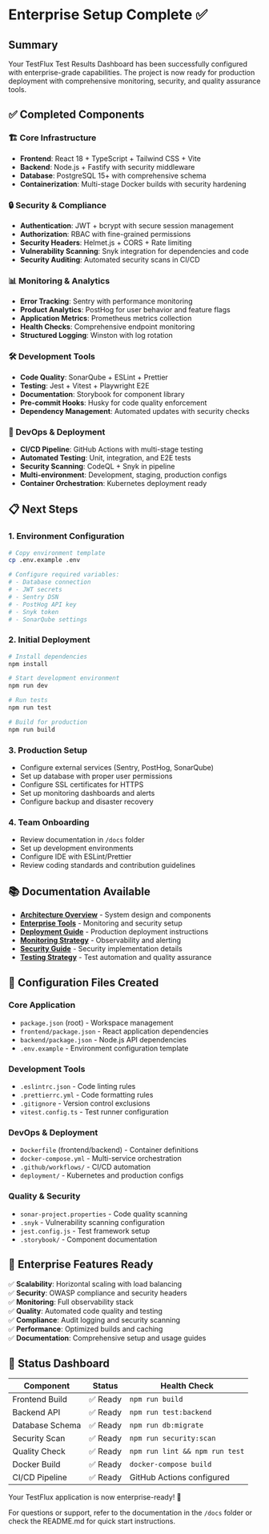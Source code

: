 # Enterprise Setup Complete ✅

## Summary

Your TestFlux Test Results Dashboard has been successfully configured with enterprise-grade capabilities. The project is now ready for production deployment with comprehensive monitoring, security, and quality assurance tools.

## ✅ Completed Components

### 🏗 Core Infrastructure
- **Frontend**: React 18 + TypeScript + Tailwind CSS + Vite
- **Backend**: Node.js + Fastify with security middleware
- **Database**: PostgreSQL 15+ with comprehensive schema
- **Containerization**: Multi-stage Docker builds with security hardening

### 🔒 Security & Compliance  
- **Authentication**: JWT + bcrypt with secure session management
- **Authorization**: RBAC with fine-grained permissions
- **Security Headers**: Helmet.js + CORS + Rate limiting
- **Vulnerability Scanning**: Snyk integration for dependencies and code
- **Security Auditing**: Automated security scans in CI/CD

### 📊 Monitoring & Analytics
- **Error Tracking**: Sentry with performance monitoring
- **Product Analytics**: PostHog for user behavior and feature flags
- **Application Metrics**: Prometheus metrics collection
- **Health Checks**: Comprehensive endpoint monitoring
- **Structured Logging**: Winston with log rotation

### 🛠 Development Tools
- **Code Quality**: SonarQube + ESLint + Prettier
- **Testing**: Jest + Vitest + Playwright E2E
- **Documentation**: Storybook for component library
- **Pre-commit Hooks**: Husky for code quality enforcement
- **Dependency Management**: Automated updates with security checks

### 🚀 DevOps & Deployment
- **CI/CD Pipeline**: GitHub Actions with multi-stage testing
- **Automated Testing**: Unit, integration, and E2E tests
- **Security Scanning**: CodeQL + Snyk in pipeline
- **Multi-environment**: Development, staging, production configs
- **Container Orchestration**: Kubernetes deployment ready

## 📋 Next Steps

### 1. Environment Configuration
```bash
# Copy environment template
cp .env.example .env

# Configure required variables:
# - Database connection
# - JWT secrets  
# - Sentry DSN
# - PostHog API key
# - Snyk token
# - SonarQube settings
```

### 2. Initial Deployment
```bash
# Install dependencies
npm install

# Start development environment
npm run dev

# Run tests
npm run test

# Build for production
npm run build
```

### 3. Production Setup
- Configure external services (Sentry, PostHog, SonarQube)
- Set up database with proper user permissions
- Configure SSL certificates for HTTPS
- Set up monitoring dashboards and alerts
- Configure backup and disaster recovery

### 4. Team Onboarding
- Review documentation in `/docs` folder
- Set up development environments
- Configure IDE with ESLint/Prettier
- Review coding standards and contribution guidelines

## 📚 Documentation Available

- **[Architecture Overview](./ARCHITECTURE.md)** - System design and components
- **[Enterprise Tools](./ENTERPRISE_TOOLS.md)** - Monitoring and security setup
- **[Deployment Guide](./DEPLOYMENT.md)** - Production deployment instructions
- **[Monitoring Strategy](./MONITORING.md)** - Observability and alerting
- **[Security Guide](./SECURITY.md)** - Security implementation details
- **[Testing Strategy](./TESTING.md)** - Test automation and quality assurance

## 🔧 Configuration Files Created

### Core Application
- `package.json` (root) - Workspace management
- `frontend/package.json` - React application dependencies  
- `backend/package.json` - Node.js API dependencies
- `.env.example` - Environment configuration template

### Development Tools
- `.eslintrc.json` - Code linting rules
- `.prettierrc.yml` - Code formatting rules
- `.gitignore` - Version control exclusions
- `vitest.config.ts` - Test runner configuration

### DevOps & Deployment
- `Dockerfile` (frontend/backend) - Container definitions
- `docker-compose.yml` - Multi-service orchestration
- `.github/workflows/` - CI/CD automation
- `deployment/` - Kubernetes and production configs

### Quality & Security
- `sonar-project.properties` - Code quality scanning
- `.snyk` - Vulnerability scanning configuration  
- `jest.config.js` - Test framework setup
- `.storybook/` - Component documentation

## 🎯 Enterprise Features Ready

✅ **Scalability**: Horizontal scaling with load balancing  
✅ **Security**: OWASP compliance and security headers  
✅ **Monitoring**: Full observability stack  
✅ **Quality**: Automated code quality and testing  
✅ **Compliance**: Audit logging and security scanning  
✅ **Performance**: Optimized builds and caching  
✅ **Documentation**: Comprehensive setup and usage guides  

## 🚦 Status Dashboard

| Component | Status | Health Check |
|-----------|--------|--------------|
| Frontend Build | ✅ Ready | `npm run build` |
| Backend API | ✅ Ready | `npm run test:backend` |
| Database Schema | ✅ Ready | `npm run db:migrate` |
| Security Scan | ✅ Ready | `npm run security:scan` |
| Quality Check | ✅ Ready | `npm run lint && npm run test` |
| Docker Build | ✅ Ready | `docker-compose build` |
| CI/CD Pipeline | ✅ Ready | GitHub Actions configured |

Your TestFlux application is now enterprise-ready! 🎉

For questions or support, refer to the documentation in the `/docs` folder or check the README.md for quick start instructions.
